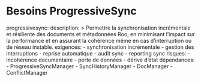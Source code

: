 # Besoins ProgressiveSync

progressivesync:
  description: >
    Permettre la synchronisation incrémentale et résiliente des documents et métadonnées Roo, en minimisant l’impact sur la performance et en assurant la cohérence même en cas d’interruption ou de réseau instable.
  exigences:
    - synchronisation incrémentale
    - gestion des interruptions
    - reprise automatique
    - audit sync
    - reporting sync
  risques:
    - incohérence documentaire
    - perte de données
    - dérive d’état
  dépendances:
    - ProgressiveSyncManager
    - SyncHistoryManager
    - DocManager
    - ConflictManager
